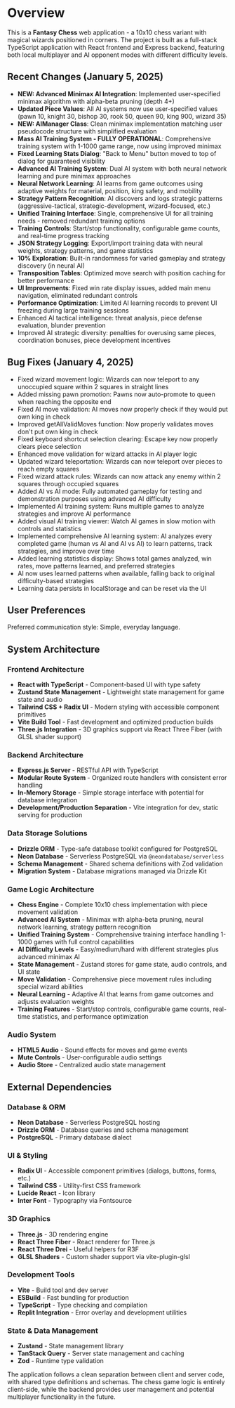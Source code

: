 # Overview

This is a **Fantasy Chess** web application - a 10x10 chess variant with magical wizards positioned in corners. The project is built as a full-stack TypeScript application with React frontend and Express backend, featuring both local multiplayer and AI opponent modes with different difficulty levels.

## Recent Changes (January 5, 2025)
- **NEW: Advanced Minimax AI Integration**: Implemented user-specified minimax algorithm with alpha-beta pruning (depth 4+)
- **Updated Piece Values**: All AI systems now use user-specified values (pawn 10, knight 30, bishop 30, rook 50, queen 90, king 900, wizard 35)
- **NEW: AIManager Class**: Clean minimax implementation matching user pseudocode structure with simplified evaluation
- **Mass AI Training System - FULLY OPERATIONAL**: Comprehensive training system with 1-1000 game range, now using improved minimax
- **Fixed Learning Stats Dialog**: "Back to Menu" button moved to top of dialog for guaranteed visibility
- **Advanced AI Training System**: Dual AI system with both neural network learning and pure minimax approaches
- **Neural Network Learning**: AI learns from game outcomes using adaptive weights for material, position, king safety, and mobility
- **Strategy Pattern Recognition**: AI discovers and logs strategic patterns (aggressive-tactical, strategic-development, wizard-focused, etc.)
- **Unified Training Interface**: Single, comprehensive UI for all training needs - removed redundant training options
- **Training Controls**: Start/stop functionality, configurable game counts, and real-time progress tracking
- **JSON Strategy Logging**: Export/import training data with neural weights, strategy patterns, and game statistics
- **10% Exploration**: Built-in randomness for varied gameplay and strategy discovery (in neural AI)
- **Transposition Tables**: Optimized move search with position caching for better performance
- **UI Improvements**: Fixed win rate display issues, added main menu navigation, eliminated redundant controls
- **Performance Optimization**: Limited AI learning records to prevent UI freezing during large training sessions
- Enhanced AI tactical intelligence: threat analysis, piece defense evaluation, blunder prevention
- Improved AI strategic diversity: penalties for overusing same pieces, coordination bonuses, piece development incentives

## Bug Fixes (January 4, 2025)
- Fixed wizard movement logic: Wizards can now teleport to any unoccupied square within 2 squares in straight lines
- Added missing pawn promotion: Pawns now auto-promote to queen when reaching the opposite end
- Fixed AI move validation: AI moves now properly check if they would put own king in check
- Improved getAllValidMoves function: Now properly validates moves don't put own king in check
- Fixed keyboard shortcut selection clearing: Escape key now properly clears piece selection
- Enhanced move validation for wizard attacks in AI player logic
- Updated wizard teleportation: Wizards can now teleport over pieces to reach empty squares
- Fixed wizard attack rules: Wizards can now attack any enemy within 2 squares through occupied squares
- Added AI vs AI mode: Fully automated gameplay for testing and demonstration purposes using advanced AI difficulty
- Implemented AI training system: Runs multiple games to analyze strategies and improve AI performance
- Added visual AI training viewer: Watch AI games in slow motion with controls and statistics
- Implemented comprehensive AI learning system: AI analyzes every completed game (human vs AI and AI vs AI) to learn patterns, track strategies, and improve over time
- Added learning statistics display: Shows total games analyzed, win rates, move patterns learned, and preferred strategies
- AI now uses learned patterns when available, falling back to original difficulty-based strategies
- Learning data persists in localStorage and can be reset via the UI

## User Preferences

Preferred communication style: Simple, everyday language.

## System Architecture

### Frontend Architecture
- **React with TypeScript** - Component-based UI with type safety
- **Zustand State Management** - Lightweight state management for game state and audio
- **Tailwind CSS + Radix UI** - Modern styling with accessible component primitives
- **Vite Build Tool** - Fast development and optimized production builds
- **Three.js Integration** - 3D graphics support via React Three Fiber (with GLSL shader support)

### Backend Architecture
- **Express.js Server** - RESTful API with TypeScript
- **Modular Route System** - Organized route handlers with consistent error handling
- **In-Memory Storage** - Simple storage interface with potential for database integration
- **Development/Production Separation** - Vite integration for dev, static serving for production

### Data Storage Solutions
- **Drizzle ORM** - Type-safe database toolkit configured for PostgreSQL
- **Neon Database** - Serverless PostgreSQL via `@neondatabase/serverless`
- **Schema Management** - Shared schema definitions with Zod validation
- **Migration System** - Database migrations managed via Drizzle Kit

### Game Logic Architecture
- **Chess Engine** - Complete 10x10 chess implementation with piece movement validation
- **Advanced AI System** - Minimax with alpha-beta pruning, neural network learning, strategy pattern recognition
- **Unified Training System** - Comprehensive training interface handling 1-1000 games with full control capabilities
- **AI Difficulty Levels** - Easy/medium/hard with different strategies plus advanced minimax AI
- **State Management** - Zustand stores for game state, audio controls, and UI state
- **Move Validation** - Comprehensive piece movement rules including special wizard abilities
- **Neural Learning** - Adaptive AI that learns from game outcomes and adjusts evaluation weights
- **Training Features** - Start/stop controls, configurable game counts, real-time statistics, and performance optimization

### Audio System
- **HTML5 Audio** - Sound effects for moves and game events
- **Mute Controls** - User-configurable audio settings
- **Audio Store** - Centralized audio state management

## External Dependencies

### Database & ORM
- **Neon Database** - Serverless PostgreSQL hosting
- **Drizzle ORM** - Database queries and schema management
- **PostgreSQL** - Primary database dialect

### UI & Styling
- **Radix UI** - Accessible component primitives (dialogs, buttons, forms, etc.)
- **Tailwind CSS** - Utility-first CSS framework
- **Lucide React** - Icon library
- **Inter Font** - Typography via Fontsource

### 3D Graphics
- **Three.js** - 3D rendering engine
- **React Three Fiber** - React renderer for Three.js
- **React Three Drei** - Useful helpers for R3F
- **GLSL Shaders** - Custom shader support via vite-plugin-glsl

### Development Tools
- **Vite** - Build tool and dev server
- **ESBuild** - Fast bundling for production
- **TypeScript** - Type checking and compilation
- **Replit Integration** - Error overlay and development utilities

### State & Data Management
- **Zustand** - State management library
- **TanStack Query** - Server state management and caching
- **Zod** - Runtime type validation

The application follows a clean separation between client and server code, with shared type definitions and schemas. The chess game logic is entirely client-side, while the backend provides user management and potential multiplayer functionality in the future.